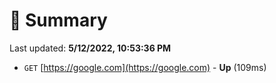 # 📖 Summary
Last updated: **5/12/2022, 10:53:36 PM**

- `GET` [https://google.com](https://google.com) - **Up** (109ms)
